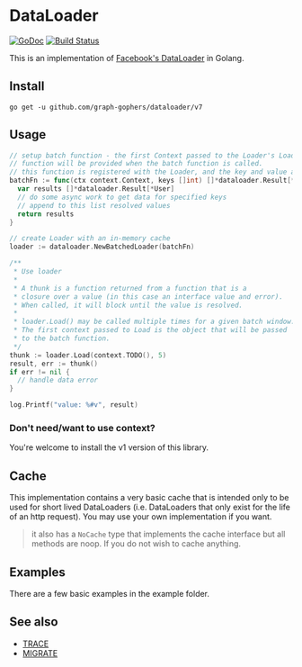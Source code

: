 # DataLoader
[![GoDoc](https://godoc.org/gopkg.in/graph-gophers/dataloader.v7?status.svg)](https://pkg.go.dev/github.com/graph-gophers/dataloader/v7)
[![Build Status](https://travis-ci.org/graph-gophers/dataloader.svg?branch=master)](https://travis-ci.org/graph-gophers/dataloader)

This is an implementation of [Facebook's DataLoader](https://github.com/facebook/dataloader) in Golang.

## Install
`go get -u github.com/graph-gophers/dataloader/v7`

## Usage
```go
// setup batch function - the first Context passed to the Loader's Load
// function will be provided when the batch function is called.
// this function is registered with the Loader, and the key and value are fixed using generics.
batchFn := func(ctx context.Context, keys []int) []*dataloader.Result[*User] {
  var results []*dataloader.Result[*User]
  // do some async work to get data for specified keys
  // append to this list resolved values
  return results
}

// create Loader with an in-memory cache
loader := dataloader.NewBatchedLoader(batchFn)

/**
 * Use loader
 *
 * A thunk is a function returned from a function that is a
 * closure over a value (in this case an interface value and error).
 * When called, it will block until the value is resolved.
 *
 * loader.Load() may be called multiple times for a given batch window.
 * The first context passed to Load is the object that will be passed
 * to the batch function.
 */
thunk := loader.Load(context.TODO(), 5)
result, err := thunk()
if err != nil {
  // handle data error
}

log.Printf("value: %#v", result)
```

### Don't need/want to use context?
You're welcome to install the v1 version of this library.

## Cache
This implementation contains a very basic cache that is intended only to be used for short lived DataLoaders (i.e. DataLoaders that only exist for the life of an http request). You may use your own implementation if you want.

> it also has a `NoCache` type that implements the cache interface but all methods are noop. If you do not wish to cache anything.

## Examples
There are a few basic examples in the example folder.

## See also
- [TRACE](TRACE.md)
- [MIGRATE](MIGRATE.md)
